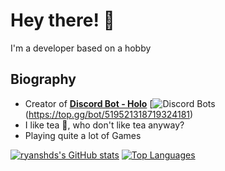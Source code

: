 # Hey there! 👋

I'm a developer based on a hobby

## Biography
- Creator of **[Discord Bot - Holo](https://top.gg/bot/519521318719324181)** [![Discord Bots](https://top.gg/api/widget/519521318719324181.svg)(https://top.gg/bot/519521318719324181)
- I like tea 🍵, who don't like tea anyway?
- Playing quite a lot of Games

[![ryanshds's GitHub stats](https://github-readme-stats.vercel.app/api?username=Rihanss&theme=tokyonight&show_icons=true&count_private=true)](https://github.com/RyansHDs/github-readme-stats)
[![Top Languages](https://github-readme-stats.vercel.app/api/top-langs/?username=Rihanss&layout=compact)](https://github.com/anuraghazra/github-readme-stats)
